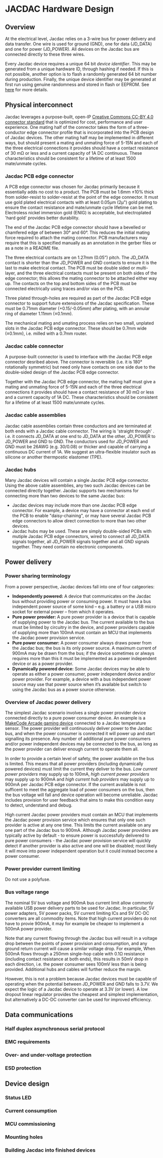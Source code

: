 # JACDAC Hardware Design

## Overview

At the electrical level, Jacdac relies on a 3-wire bus for power delivery and data transfer. One wire is used for ground (GND), one for data (JD_DATA) and one for power (JD_POWER). All devices on the Jacdac bus are connected directly to these three wires. 

Every Jacdac device requires a unique 64 bit _device identifier_. This may be generated from a unique hardware ID, through hashing if needed. 
If this is not possible, another option is to flash a randomly generated 64 bit number during production. Finally, the unique device identifier may be generated at first run using genuine randomness and stored in flash or EEPROM. See [here](https://github.com/mmoskal/jacdac-stm32g0#control-layer) for more details.

## Physical interconnect

Jacdac leverages a purpose-built, open-IP [Creative Commons CC-BY 4.0](https://creativecommons.org/licenses/by/4.0/) [connector standard](https://github.com/microsoft/jacdac-ddk/tree/main/connector#cable) that is optimized for cost, performance and user experience. One mating half of the connector takes the form of a three-conductor edge connector profile that is incorporated into the PCB design of Jacdac devices. The other mating half may be implemented in different ways, but should present a mating and unmating force of 5-15N and each of the three electrical connections it provides should have a contact resistance of 30 mΩ or less and a current capacity of 1A DC continuous. These characteristics should be consistent for a lifetime of at least 1500 mate/unmate cycles. 

### Jacdac PCB edge connector 

A PCB edge connector was chosen for Jacdac primarily because it essentially adds no cost to a product. The PCB must be 1.6mm ±10% thick from solder-resist to solder-resist at the point of the edge connector. It must use gold plated electrical contacts with at least 0.05μm (2μ") gold plating to ensure the contact resistance and mate/unmate cycle lifetime can be met. Electroless nickel immersion gold (ENIG) is acceptable, but electroplated 'hard gold' provides better durability. 

The end of the Jacdac PCB edge connector should have a bevelled or chamfered edge of between 30° and 60°. This reduces the initial mating force required to attach the mating connector. PCB manufacturers may require that this is specified manually as an annotation in the gerber files or as a note in a README file.

The three electrical contacts are on 1.27mm (0.05”) pitch. The JD_DATA contact is shorter than thw JD_POWER and GND contacts to ensure it is the last to make electrical contact. The PCB must be double sided or multi-layer, and the three electrical contacts must be present on both sides of the edge connector; this allows the mating connector to be attached either way up. The contacts on the top and bottom sides of the PCB must be connected electrically using traces and/or vias on the PCB.

Three plated through-holes are required as part of the Jacdac PCB edge connector to support future extensions of the Jacdac specification. These must be 0.71mm diameter (+0.15/-0.05mm) after plating, with an annular ring of diameter 1.11mm (±0.1mm). 

The mechanical mating and umating process relies on two small, unplated slots in the Jacdac PCB edge connector. These should be 0.7mm wide (±0.1mm), i.e. milled with a 0.7mm router.

### Jacdac cable connector 

A purpose-built connector is used to interface with the Jacdac PCB edge connector desribed above. The connector is reversible (i.e. it is 180° rotationally symmetric) but need only have contacts on one side due to the double-sided design of the Jacdac PCB edge connector.

Together with the Jacdac PCB edge connector, the mating half must give a mating and unmating force of 5-15N and each of the three electrical connections it provides should have a contact resistance of 30 mΩ or less and a current capacity of 1A DC. These characteristics should be consistent for a lifetime of at least 1500 mate/unmate cycles.

### Jacdac cable assemblies

Jacdac cable assemblies contain three conductors and are terminated at both ends with a Jacdac cable connector. The wiring is 'straight through' . i.e. it connects JD_DATA at one end to JD_DATA at the other, JD_POWER to JD_POWER and GND to GND. The conductors used for JD_POWER and GND must be 26AWG (e.g. 30/0.08) or thicker and capable of carrying a continuous DC current of 1A. We suggest an ultra-flexible insulator such as silicone or another thermpostic elastomer (TPE). 

### Jacdac hubs

Many Jacdac devices will contain a single Jacdac PCB edge connector. Using the above cable assemblies, any two such Jacdac devices can be connected directly together. Jacdac supports two mechanisms for connecting more than two devices to the same Jacdac bus:
- Jacdac devices may include more than one Jacdac PCB edge connector. For example, a device may have a connector at each end of the PCB to enable "daisy-chaining", or may have several Jacdac PCB edge connectors to allow direct connection to more than two other devices.
- Jacdac hubs may be used. These are simply double-sided PCBs with mutiple Jacdac PCB edge connectors, wired to connect all JD_DATA signals together, all JD_POWER signals together and all GND signals together. They need contain no electronic components.

## Power delivery

### Power sharing terminology
From a power perspective, Jacdac devices fall into one of four catgeories:
- **Independently powered:** A device that communicates on the Jacdac bus without providing power or consuming power. It must have a bus independent power source of some kind – e.g. a battery or a USB micro socket for external power – from which it operates.
- **Pure power provider:** A pure power provider is a device that is capable of supplying power to the Jacdac bus. The current available to the bus must be limited by circuitry in the device, and power providers capable of supplying more than 100mA must contain an MCU that implements the Jacdac power provision service.
- **Pure power consumer:** A power consumer always draws power from the Jacdac bus; the bus is its only power source. A maximum current of 900mA may be drawn from the bus; if the device sometimes or always requires more than this it must be implemented as a power independent device or as a power provider. 
- **Dynamically powered device:** Some Jacdac devices may be able to operate as either a power consumer, power independent device and/or power provider. For example, a device with a bus independent power source may use that power source when it’s available but switch to using the Jacdac bus as a power source otherwise.

### Overview of Jacdac power delivery

The simplest Jacdac scenario involves a single power provider device connected directly to a pure power consumer device. An example is a [MakeCode Arcade gaming device](https://arcade.makecode.com/hardware) connected to a Jacdac temperature sensor. The power provider will continuously deliver power to the Jacdac bus, and when the power consumer is connected it will power up and start signalling its presence. Any number of additional pure power consumers and/or power independent devices may be connected to the bus, as long as the power provider can deliver enough current to operate them all. 

In order to provide a certain level of safety, the power available on the bus is limited. This means that all power providers (including dynamically powered devices) must limit the current they deliver to the bus. _Low current power providers_ may supply up to 100mA, _high current power providers_ may supply up to 900mA and _high current hub providers_ may supply up to 900mA per Jacdac PCB edge connector. If the current available is not sufficent to meet the aggregate load of power consumers on the bus, then the bus voltage will fall and device operation will become unreliable. Jacdac includes provision for user feedback that aims to make this condition easy to detect, understand and debug.

High current Jacdac power providers must contain an MCU that implements the Jacdac power provision service which ensures that only one such provider is active at any one time. This limits the current available on any one part of the Jacdac bus to 900mA. Although Jacdac power providers are typically active by default - to ensure power is successfully delivered to pure power consumers - the Jacdac power provision service will quickly detect if another provider is also active and one will be disabled; most likely it will move into power independent operation but it could instead become a power consumer. 

### Power provider current limiting

Do not use a polyfuse. 

### Bus voltage range

The nominal 5V bus voltage and 900mA bus current limit allow commonly available USB power delivery parts to be used for Jacdac. In particular, 5V power adapters, 5V power packs, 5V current limiting ICs and 5V DC-DC converters are all commodity items. Note that high current providers do not have to provie 900mA, it may for example be cheaper to implement a 500mA power provider. 

Note that any current flowing through the Jacdac bus will result in a voltage drop between the points of power provision and consumption, and any ground return current will cause a similar voltage drop. For example, When 500mA flows through a 250mm single-hop cable with 0.1Ω resistance (including contact resistance at both ends), this results in 50mV drop in each direction, i.e. the power consumer sees 100mV less than is being provided. Additional hubs and cables will further reduce the margin. 

However, this is not a problem because Jacdac devices must be capable of operating when the potential between JD_POWER and GND falls to 3.7V. We expect the logic of a Jacdac device to operate at 3.3V (or lower). A low dropout linear regulator provides the cheapest and simplest implementation, but alternatively a DC-DC converter can be used for improved efficiency. 

## Data communications

### Half duplex asynchronous serial protocol

### EMC requirements

### Over- and under-voltage protection

### ESD protection

## Device design

### Status LED

### Current consumption

### MCU commissioning

### Mounting holes

### Building Jacdac into finished devices
